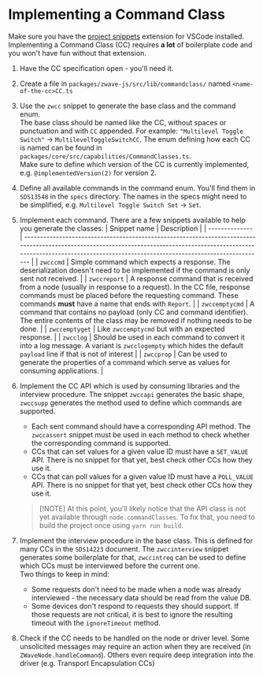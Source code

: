 # Implementing a Command Class

Make sure you have the [project snippets](https://marketplace.visualstudio.com/items?itemName=rebornix.project-snippets) extension for VSCode installed. Implementing a Command Class (CC) requires **a lot** of boilerplate code and you won't have fun without that extension.

1. Have the CC specification open - you'll need it.

1. Create a file in `packages/zwave-js/src/lib/commandclass/` named `<name-of-the-cc>CC.ts`

1. Use the `zwcc` snippet to generate the base class and the command enum.\
   The base class should be named like the CC, without spaces or punctuation and with `CC` appended. For example: `"Multilevel Toggle Switch"` → `MultilevelToggleSwitchCC`. The enum defining how each CC is named can be found in `packages/core/src/capabilities/CommandClasses.ts`.\
   Make sure to define which version of the CC is currently implemented, e.g. `@implementedVersion(2)` for version 2.

1. Define all available commands in the command enum. You'll find them in `SDS13548` in the `specs` directory. The names in the specs might need to be simplified, e.g. `Multilevel Toggle Switch Set` → `Set`.

1. Implement each command. There are a few snippets available to help you generate the classes:
   | Snippet name   | Description                                                                                                                                                                                                                      |
   | -------------- | -------------------------------------------------------------------------------------------------------------------------------------------------------------------------------------------------------------------------------- |
   | `zwcccmd`      | Simple command which expects a response. The deserialization doesn't need to be implemented if the command is only sent not received.                                                                                            |
   | `zwccreport`   | A response command that is received from a node (usually in response to a request). In the CC file, response commands must be placed before the requesting command. These commands **must** have a name that ends with `Report`. |
   | `zwccemptycmd` | A command that contains no payload (only CC and command identifier). The entire contents of the class may be removed if nothing needs to be done.                                                                                |
   | `zwccemptyget` | Like `zwccemptycmd` but with an expected response.                                                                                                                                                                               |
   | `zwcclog`      | Should be used in each command to convert it into a log message. A variant is `zwcclogempty` which hides the default `payload` line if that is not of interest                                                                   |
   | `zwccprop`     | Can be used to generate the properties of a command which serve as values for consuming applications.                                                                                                                            |

1. Implement the CC API which is used by consuming libraries and the interview procedure. The snippet `zwccapi` generates the basic shape, `zwccsupp` generates the method used to define which commands are supported.

   - Each sent command should have a corresponding API method. The `zwccassert` snippet must be used in each method to check whether the corresponding command is supported.
   - CCs that can set values for a given value ID must have a `SET_VALUE` API. There is no snippet for that yet, best check other CCs how they use it.
   - CCs that can poll values for a given value ID must have a `POLL_VALUE` API. There is no snippet for that yet, best check other CCs how they use it.

   > [!NOTE] At this point, you'll likely notice that the API class is not yet available through `node.commandClasses`. To fix that, you need to build the project once using `yarn run build`.

1. Implement the interview procedure in the base class. This is defined for many CCs in the `SDS14223` document. The `zwccinterview` snippet generates some boilerplate for that, `zwccintreq` can be used to define which CCs must be interviewed before the current one.\
   Two things to keep in mind:

   - Some requests don't need to be made when a node was already interviewed - the necessary data should be read from the value DB.
   - Some devices don't respond to requests they should support. If those requests are not critical, it is best to ignore the resulting timeout with the `ignoreTimeout` method.

1. Check if the CC needs to be handled on the node or driver level. Some unsolicited messages may require an action when they are received (in `ZWaveNode.handleCommand`). Others even require deep integration into the driver (e.g. Transport Encapsulation CCs)
